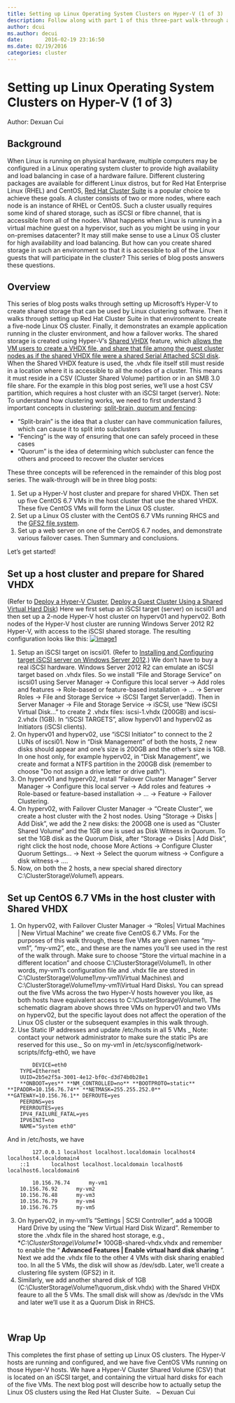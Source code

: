 ```yaml
---
title: Setting up Linux Operating System Clusters on Hyper-V (1 of 3)
description: Follow along with part 1 of this three-part walk-through about setting up Linux operating system clusters on Hyper-V.
author: dcui
ms.author: decui
date:       2016-02-19 23:16:50
ms.date: 02/19/2016
categories: cluster
---
```

# Setting up Linux Operating System Clusters on Hyper-V (1 of 3)

Author: Dexuan Cui 

## **Background**

When Linux is running on physical hardware, multiple computers may be configured in a Linux operating system cluster to provide high availability and load balancing in case of a hardware failure. Different clustering packages are available for different Linux distros, but for Red Hat Enterprise Linux (RHEL) and CentOS, [Red Hat Cluster Suite](https://access.redhat.com/documentation/en-US/Red_Hat_Enterprise_Linux/5/html/Cluster_Suite_Overview/s1-rhcs-intro-CSO.html "Red Hat Cluster Suite") is a popular choice to achieve these goals. A cluster consists of two or more nodes, where each node is an instance of RHEL or CentOS. Such a cluster usually requires some kind of shared storage, such as iSCSI or fibre channel, that is accessible from all of the nodes. What happens when Linux is running in a virtual machine guest on a hypervisor, such as you might be using in your on-premises datacenter? It may still make sense to use a Linux OS cluster for high availability and load balancing. But how can you create shared storage in such an environment so that it is accessible to all of the Linux guests that will participate in the cluster? This series of blog posts answers these questions. 

## **Overview**

This series of blog posts walks through setting up Microsoft’s Hyper-V to create shared storage that can be used by Linux clustering software. Then it walks through setting up Red Hat Cluster Suite in that environment to create a five-node Linux OS cluster. Finally, it demonstrates an example application running in the cluster environment, and how a failover works. The shared storage is created using Hyper-V’s [Shared VHDX](https://technet.microsoft.com/library/dn281956.aspx) feature, which [allows the VM users to create a VHDX file, and share that file among the guest cluster nodes as if the shared VHDX file were a shared Serial Attached SCSI disk](http://searchvirtualstorage.techtarget.com/answer/How-does-the-shared-VHDX-file-feature-in-Windows-Server-2012-R2-work). When the Shared VHDX feature is used, the .vhdx file itself still must reside in a location where it is accessible to all the nodes of a cluster. This means it must reside in a CSV (Cluster Shared Volume) partition or in an SMB 3.0 file share. For the example in this blog post series, we’ll use a host CSV partition, which requires a host cluster with an iSCSI target (server). Note: To understand how clustering works, we need to first understand 3 important concepts in clustering: [split-brain, quorum and fencing](http://techthoughts.typepad.com/managing_computers/2007/10/split-brain-quo.html): 

  * “Split-brain” is the idea that a cluster can have communication failures, which can cause it to split into subclusters
  * “Fencing” is the way of ensuring that one can safely proceed in these cases
  * “Quorum” is the idea of determining which subcluster can fence the others and proceed to recover the cluster services

These three concepts will be referenced in the remainder of this blog post series. The walk-through will be in three blog posts: 
  1. Set up a Hyper-V host cluster and prepare for shared VHDX. Then set up five CentOS 6.7 VMs in the host cluster that use the shared VHDX. These five CentOS VMs will form the Linux OS cluster.
  2. Set up a Linux OS cluster with the CentOS 6.7 VMs running RHCS and the [GFS2 file system](https://en.wikipedia.org/wiki/GFS2).
  3. Set up a web server on one of the CentOS 6.7 nodes, and demonstrate various failover cases. Then Summary and conclusions.

Let’s get started! 

## **Set up a host cluster and prepare for Shared VHDX**

(Refer to [Deploy a Hyper-V Cluster](https://technet.microsoft.com/library/jj863389.aspx), [Deploy a Guest Cluster Using a Shared Virtual Hard Disk](https://technet.microsoft.com/library/dn265980.aspx)) Here we first setup an iSCSI target (server) on iscsi01 and then set up a 2-node Hyper-V host cluster on hyperv01 and hyperv02. Both nodes of the Hyper-V host cluster are running Windows Server 2012 R2 Hyper-V, with access to the iSCSI shared storage. The resulting configuration looks like this: [![image1](https://msdnshared.blob.core.windows.net/media/2016/02/image113.png)](https://msdnshared.blob.core.windows.net/media/2016/02/image113.png)

  1. Setup an iSCSI target on iscsi01. (Refer to [Installing and Configuring target iSCSI server on Windows Server 2012](https://blogs.technet.com/b/meamcs/archive/2012/03/30/installing-and-configuring-target-iscsi-server-on-windows-server-8-beta.aspx).) We don’t have to buy a real iSCSI hardware. Windows Server 2012 R2 can emulate an iSCSI target based on .vhdx files.
So we install “File and Storage Service” on iscsi01 using Server Manager -> Configure this local server -> Add roles and features -> Role-based or feature-based installation -> … -> Server Roles -> File and Storage Service -> iSCSI Target Server(add). Then in Server Manager -> File and Storage Service -> iSCSI, use “New iSCSI Virtual Disk…” to create 2 .vhdx files: iscsi-1.vhdx (200GB) and iscsi-2.vhdx (1GB). In “iSCSI TARGETS”, allow hyperv01 and hyperv02 as Initiators (iSCSI clients). 
  2. On hyperv01 and hyperv02, use “iSCSI Initiator” to connect to the 2 LUNs of iscsi01. Now in “Disk Management” of both the hosts, 2 new disks should appear and one’s size is 200GB and the other’s size is 1GB.
In one host only, for example hyperv02, in “Disk Management”, we create and format a NTFS partition in the 200GB disk (remember to choose "Do not assign a drive letter or drive path"). 
  3. On hyperv01 and hyperv02, install “Failover Cluster Manager”
Server Manager -> Configure this local server -> Add roles and features -> Role-based or feature-based installation -> … -> Feature -> Failover Clustering. 
  4. On hyperv02, with Failover Cluster Manager -> “Create Cluster”, we create a host cluster with the 2 host nodes.
Using “Storage -> Disks | Add Disk”, we add the 2 new disks: the 200GB one is used as “Cluster Shared Volume” and the 1GB one is used as Disk Witness in Quorum. To set the 1GB disk as the Quorum Disk, after “Storage -> Disks | Add Disk”, right click the host node, choose More Actions -> Configure Cluster Quorum Settings… -> Next -> Select the quorum witness -> Configure a disk witness-> …. 
  5. Now, on both the 2 hosts, a new special shared directory C:\ClusterStorage\Volume1\ appears.



## **Set up CentOS 6.7 VMs in the host cluster with Shared VHDX**

  1. On hyperv02, with Failover Cluster Manager -> “Roles| Virtual Machines | New Virtual Machine” we create five CentOS 6.7 VMs. For the purposes of this walk through, these five VMs are given names “my-vm1”, “my-vm2”, etc., and these are the names you’ll see used in the rest of the walk through.
Make sure to choose “Store the virtual machine in a different location” and choose C:\ClusterStorage\Volume1\\. In other words, my-vm1’s configuration file and .vhdx file are stored in C:\ClusterStorage\Volume1\my-vm1\Virtual Machines\ and C:\ClusterStorage\Volume1\my-vm1\Virtual Hard Disks\\. You can spread out the five VMs across the two Hyper-V hosts however you like, as both hosts have equivalent access to C:\ClusterStorage\Volume1\\. The schematic diagram above shows three VMs on hyperv01 and two VMs on hyperv02, but the specific layout does not affect the operation of the Linux OS cluster or the subsequent examples in this walk through. 
  2. Use Static IP addresses and update /etc/hosts in all 5 VMs _
Note: contact your network administrator to make sure the static IPs are reserved for this use._ So on my-vm1 in /etc/sysconfig/network-scripts/ifcfg-eth0, we have 

```code
        DEVICE=eth0
    TYPE=Ethernet
    UUID=2b5e2f5a-3001-4e12-bf0c-d3d74b0b28e1
    **ONBOOT=yes** **NM_CONTROLLED=no** **BOOTPROTO=static** **IPADDR=10.156.76.74** **NETMASK=255.255.252.0** **GATEWAY=10.156.76.1** DEFROUTE=yes
    PEERDNS=yes
    PEERROUTES=yes
    IPV4_FAILURE_FATAL=yes
    IPV6INIT=no
    NAME="System eth0"
```

And in /etc/hosts, we have 

```code
        127.0.0.1 localhost localhost.localdomain localhost4 localhost4.localdomain4
    ::1       localhost localhost.localdomain localhost6 localhost6.localdomain6
    
        10.156.76.74      my-vm1
    10.156.76.92      my-vm2
    10.156.76.48      my-vm3
    10.156.76.79      my-vm4
    10.156.76.75      my-vm5
```

  3. On hyperv02, in my-vm1’s “Settings | SCSI Controller”, add a 100GB Hard Drive by using the “New Virtual Hard Disk Wizard”. Remember to store the .vhdx file in the shared host storage, e.g., **C:\ClusterStorage\Volume1\** 100GB-shared-vhdx.vhdx and remember to enable the “ **Advanced Features | Enable virtual hard disk sharing** ”. Next we add the .vhdx file to the other 4 VMs with disk sharing enabled too. In all the 5 VMs, the disk will show as /dev/sdb. Later, we’ll create a clustering file system (GFS2) in it.
  4. Similarly, we add another shared disk of 1GB (C:\ClusterStorage\Volume1\quorum_disk.vhdx) with the Shared VHDX feaure to all the 5 VMs. The small disk will show as /dev/sdc in the VMs and later we’ll use it as a Quorum Disk in RHCS.

 

## **Wrap Up**

This completes the first phase of setting up Linux OS clusters. The Hyper-V hosts are running and configured, and we have five CentOS VMs running on those Hyper-V hosts. We have a Hyper-V Cluster Shared Volume (CSV) that is located on an iSCSI target, and containing the virtual hard disks for each of the five VMs. The next blog post will describe how to actually setup the Linux OS clusters using the Red Hat Cluster Suite.   ~ Dexuan Cui
